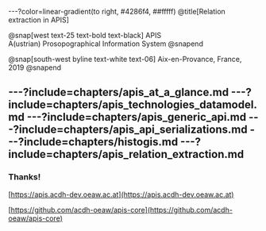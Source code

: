 ---?color=linear-gradient(to right, #4286f4, ##fffff)
@title[Relation extraction in APIS]

@snap[west text-25 text-bold text-black]
APIS<br/>
A(ustrian) Prosopographical Information System
@snapend

@snap[south-west byline text-white text-06]
Aix-en-Provance, France, 2019
@snapend

---?include=chapters/apis_at_a_glance.md
---?include=chapters/apis_technologies_datamodel.md
---?include=chapters/apis_generic_api.md
---?include=chapters/apis_api_serializations.md
---?include=chapters/histogis.md
---?include=chapters/apis_relation_extraction.md
---
### Thanks!
[https://apis.acdh-dev.oeaw.ac.at](https://apis.acdh-dev.oeaw.ac.at)

[https://github.com/acdh-oeaw/apis-core](https://github.com/acdh-oeaw/apis-core)


